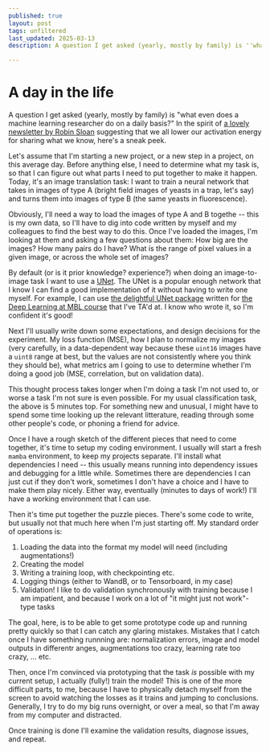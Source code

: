 ```yaml
---
published: true
layout: post
tags: unfiltered
last_updated: 2025-03-13
description: A question I get asked (yearly, mostly by family) is ''what even does a machine learning researcher do on a daily basis?'' Here's a sneak peek. 

---
```

# A day in the life

A question I get asked (yearly, mostly by family) is "what even does a machine learning researcher do on a daily basis?"
In the spirit of [a lovely newsletter by Robin Sloan](https://www.robinsloan.com/newsletters/golden-door/) suggesting that we all lower our activation energy for sharing what we know, here's a sneak peek. 

Let's assume that I'm starting a new project, or a new step in a project, on this average day.
Before anything else, I need to determine what my task is, so that I can figure out what parts I need to put together to make it happen. 
Today, it's an image translation task: I want to train a neural network that takes in images of type A (bright field images of yeasts in a trap, let's say) and turns them into images of type B (the same yeasts in fluorescence). 

Obviously, I'll need a way to load the images of type A and B togethe -- this is my own data, so I'll have to dig into code written by myself and my colleagues to find the best way to do this. Once I've loaded the images, I'm looking at them and asking a few questions about them: How big are the images? How many pairs do I have? What is the range of pixel values in a given image, or across the whole set of images? 

By default (or is it prior knowledge? experience?) when doing an image-to-image task I want to use a [UNet](). 
The UNet is a popular enough network that I know I can find a good implementation of it without having to write one myself. 
For example, I can use [the delightful UNet package](https://github.com/dlmbl/dlmbl-unet) written for [the Deep Learning at MBL course](https://github.com/dlmbl/DL-MBL-2024) that I've TA'd at. 
I know who wrote it, so I'm confident it's good! 

Next I'll usually write down some expectations, and design decisions for the experiment. My loss function (MSE), how I plan to normalize my images (very carefully, in a data-dependent way because these `uint16` images have a `uint8` range at best, but the values are not consistently where you think they should be), what metrics am I going to use to determine whether I'm doing a good job (MSE, correlation, but on validation data).

This thought process takes longer when I'm doing a task I'm not used to, or worse a task I'm not sure is even possible. 
For my usual classification task, the above is 5 minutes top. 
For something new and unusual, I might have to spend some time looking up the relevant litterature, reading through some other people's code, or phoning a friend for advice. 

Once I have a rough sketch of the different pieces that need to come together, it's time to setup my coding environment. 
I usually will start a fresh `mamba` environment, to keep my projects separate. 
I'll install what dependencies I need -- this usually means running into dependency issues and debugging for a little while. 
Sometimes there are dependencies I can just cut if they don't work, sometimes I don't have a choice and I have to make them play nicely. 
Either way, eventually (minutes to days of work!) I'll have a working environment that I can use.

Then it's time put together the puzzle pieces.
There's some code to write, but usually not that much here when I'm just starting off. 
My standard order of operations is: 
1. Loading the data into the format my model will need (including augmentations!)
2. Creating the model
3. Writing a training loop, with checkpointing etc.
4. Logging things (either to WandB, or to Tensorboard, in my case)
5. Validation! I like to do validation synchronously with training because I am impatient, and because I work on a lot of "it might just not work"-type tasks

The goal, here, is to be able to get some prototype code up and running pretty quickly so that I can catch any glaring mistakes. 
Mistakes that I catch once I have something runnning are: normalization errors, image and model outputs in differentr anges, augmentations too crazy, learning rate too crazy, ... etc.

Then, once I'm convinced via prototyping that the task *is* possible with my current setup, I actually (fully!) train the model!
This is one of the more difficult parts, to me, because I have to physically detach myself from the screen to avoid watching the losses as it trains and jumping to conclusions. 
Generally, I try to do my big runs overnight, or over a meal, so that I'm away from my computer and distracted.

Once training is done I'll examine the validation results, diagnose issues, and repeat. 